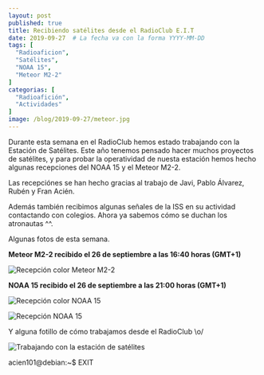 ```yaml
---
layout: post
published: true
title: Recibiendo satélites desde el RadioClub E.I.T
date: 2019-09-27  # La fecha va con la forma YYYY-MM-DD
tags: [
  "Radioaficion",
  "Satélites",
  "NOAA 15",
  "Meteor M2-2"
]
categorias: [
  "Radioafición",
  "Actividades"
]
image: /blog/2019-09-27/meteor.jpg
---
```


Durante esta semana en el RadioClub hemos estado trabajando con la Estación de Satélites. Este año tenemos pensado hacer muchos proyectos de satélites, y para probar la operatividad de nuesta estación hemos hecho algunas recepciones del NOAA 15 y el Meteor M2-2.

Las recepciónes se han hecho gracias al trabajo de Javi, Pablo Álvarez, Rubén y Fran Acién.

Además también recibimos algunas señales de la ISS en su actividad contactando con colegios. Ahora ya sabemos cómo se duchan los atronautas ^^.

Algunas fotos de esta semana.

**Meteor M2-2 recibido el 26 de septiembre a las 16:40 horas (GMT+1)**

![Recepción color Meteor M2-2](/blog/2019-09-27/meteor.jpg)

**NOAA 15 recibido el 26 de septiembre a las 21:00 horas (GMT+1)**

![Recepción color NOAA 15](/blog/2019-09-27/noaa15_color.jpg)

![Recepción NOAA 15](/blog/2019-09-27/noaa15.jpg)




Y alguna fotillo de cómo trabajamos desde el RadioClub \o/

![Trabajando con la estación de satélites](/blog/2019-09-27/trabajandoEstacionSatelites.jpg)

acien101@debian:~$ EXIT

